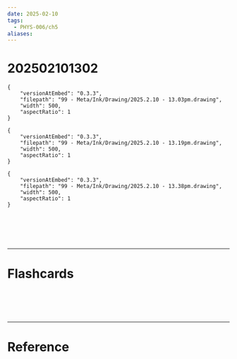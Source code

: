 ```yaml
---
date: 2025-02-10
tags:
  - PHYS-006/ch5
aliases:
---
```

# 202502101302

```handdrawn-ink
{
	"versionAtEmbed": "0.3.3",
	"filepath": "99 - Meta/Ink/Drawing/2025.2.10 - 13.03pm.drawing",
	"width": 500,
	"aspectRatio": 1
}
```


```handdrawn-ink
{
	"versionAtEmbed": "0.3.3",
	"filepath": "99 - Meta/Ink/Drawing/2025.2.10 - 13.19pm.drawing",
	"width": 500,
	"aspectRatio": 1
}
```


```handdrawn-ink
{
	"versionAtEmbed": "0.3.3",
	"filepath": "99 - Meta/Ink/Drawing/2025.2.10 - 13.38pm.drawing",
	"width": 500,
	"aspectRatio": 1
}
```


# ‌
---
# Flashcards


# ‌
---
# Reference
